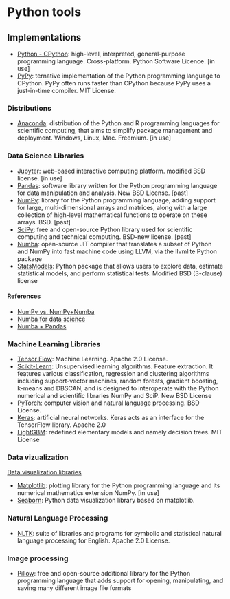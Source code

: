 # Python tools

## Implementations ##
- [Python - CPython](https://www.python.org/): high-level, interpreted, general-purpose programming language. Cross-platform. Python Software Licence. [in use]
- [PyPy](https://www.pypy.org/): ternative implementation of the Python programming language to CPython. PyPy often runs faster than CPython because PyPy uses a just-in-time compiler. MIT License.

### Distributions ###
- [Anaconda](https://anaconda.org/): distribution of the Python and R programming languages for scientific computing, that aims to simplify package management and deployment. Windows, Linux, Mac. Freemium. [in use]

### Data Science Libraries ###
- [Jupyter](https://jupyter.org/): web-based interactive computing platform. modified BSD license. [in use]
- [Pandas](https://pandas.pydata.org/): software library written for the Python programming language for data manipulation and analysis. New BSD License. [past]
- [NumPy](https://numpy.org/): library for the Python programming language, adding support for large, multi-dimensional arrays and matrices, along with a large collection of high-level mathematical functions to operate on these arrays. BSD. [past]
- [SciPy](https://scipy.org/): free and open-source Python library used for scientific computing and technical computing. BSD-new license. [past]
- [Numba](https://numba.pydata.org/): open-source JIT compiler that translates a subset of Python and NumPy into fast machine code using LLVM, via the llvmlite Python package
- [StatsModels](https://www.statsmodels.org/stable/index.html): Python package that allows users to explore data, estimate statistical models, and perform statistical tests. Modified BSD (3-clause) license
#### References ####
- [NumPy vs. NumPy+Numba](https://dataconomy.com/2017/07/big-data-numpy-numba-python/)
- [Numba for data science](https://www.analyticsvidhya.com/blog/2021/04/numba-for-data-science-make-your-py-code-run-1000x-faster/)
- [Numba + Pandas](https://coderzcolumn.com/tutorials/python/guide-to-speed-up-code-involving-pandas-dataframe-using-numba)

### Machine Learning Libraries ###
- [Tensor Flow](https://www.tensorflow.org/): Machine Learning. Apache 2.0 License.
- [Scikit-Learn](https://scikit-learn.org/stable/): Unsupervised learning algorithms. Feature extraction. It features various classification, regression and clustering algorithms including support-vector machines, random forests, gradient boosting, k-means and DBSCAN, and is designed to interoperate with the Python numerical and scientific libraries NumPy and SciP. New BSD License
- [PyTorch](https://pytorch.org/): computer vision and natural language processing. BSD License.
- [Keras](https://keras.io/): artificial neural networks. Keras acts as an interface for the TensorFlow library. Apache 2.0
- [LightGBM](https://lightgbm.readthedocs.io/en/v3.3.2/): redefined elementary models and namely decision trees. MIT License

### Data vizualization ###
[Data visualization libraries](https://mode.com/blog/python-data-visualization-libraries/)
- [Matplotlib](https://matplotlib.org/): plotting library for the Python programming language and its numerical mathematics extension NumPy. [in use] 
- [Seaborn](https://seaborn.pydata.org/): Python data visualization library based on matplotlib.

### Natural Language Processing ###
- [NLTK](https://www.nltk.org/): suite of libraries and programs for symbolic and statistical natural language processing for English. Apache 2.0 License.

### Image processing ####
- [Pillow](https://pillow.readthedocs.io/en/stable/): free and open-source additional library for the Python programming language that adds support for opening, manipulating, and saving many different image file formats


